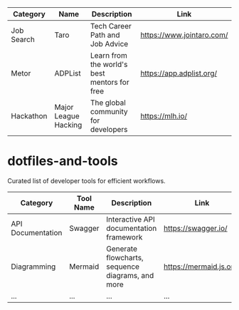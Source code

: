 | Category | Name | Description | Link|
|---|---|---|------------------------------------------|
|Job Search|Taro|Tech Career Path and Job Advice|https://www.jointaro.com/|
|Metor|ADPList|Learn from the world's best mentors for free|https://app.adplist.org/|
|Hackathon|Major League Hacking|The global community for developers|https://mlh.io/|

# dotfiles-and-tools
Curated list of developer tools for efficient workflows.

| Category | Tool Name | Description | Link|
|---|---|---|------------------------------------------|
| API Documentation | Swagger | Interactive API documentation framework | https://swagger.io/|
| Diagramming | Mermaid | Generate flowcharts, sequence diagrams, and more | https://mermaid.js.org/|
| ... | ... | ... | ...                                      |
